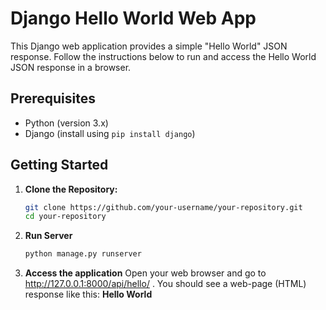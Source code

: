# Django Hello World Web App

This Django web application provides a simple "Hello World" JSON response. Follow the instructions below to run and access the Hello World JSON response in a browser.

## Prerequisites

- Python (version 3.x)
- Django (install using `pip install django`)

## Getting Started

1. **Clone the Repository:**
   ```bash
   git clone https://github.com/your-username/your-repository.git
   cd your-repository

2. **Run Server**
   ```bash
   python manage.py runserver

3. **Access the application**
   Open your web browser and go to http://127.0.0.1:8000/api/hello/ . You should see a web-page (HTML) response like this:
   **Hello World**


   
